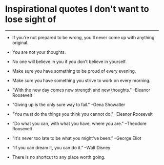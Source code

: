 # Inspirational quotes I don't want to lose sight of

---

- If you're not prepared to be wrong, you'll never come up with anything original.

- You are not your thoughts.

- No one will believe in you if you don't believe in yourself.

- Make sure you have something to be proud of every evening.

- Make sure you have something you strive to work on every morning.

- "With the new day comes new strength and new thoughts." -Eleanor Roosevelt

- "Giving up is the only sure way to fail." -Gena Showalter

- "You must do the things you think you cannot do." -Eleanor Roosevelt

- “Do what you can, with what you have, where you are.” –Theodore Roosevelt

- "It's never too late to be what you might've been.” –George Eliot

- “If you can dream it, you can do it.” –Walt Disney

- There is no shortcut to any place worth going. 
